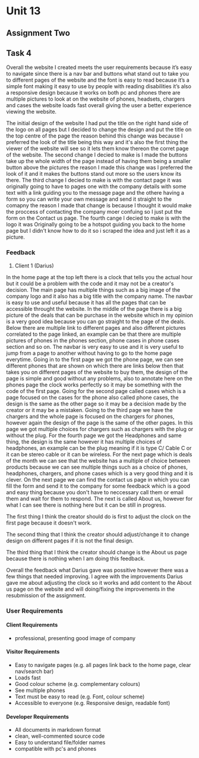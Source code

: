 # Unit 13

## Assignment Two

## Task 4

Overall the website I created meets the user requirements because it’s easy to navigate since there is a nav bar and buttons what stand out to take you to different pages of the website and the font is easy to read because it’s a simple font making it easy to use by people with reading disabilities it’s also a responsive design because it works on both pc and phones there are multiple pictures to look at on the website of phones, headsets, chargers and cases the website loads fast overall giving the user a better experience viewing the website.

The initial design of the website I had put the title on the right hand side of the logo on all pages but I decided to change the design and put the title on the top centre of the page the reason behind this change was because I preferred the look of the title being this way and it's also the first thing the viewer of the website will see so it lets them know thereon the corret page of the website. The second change I decied to make is I made the buttons take up the whole width of the page instead of having them being a smaller button above the pictures the reason I made this change was I preferred the look of it and it makes the buttons stand out more so the users know its there. The third change I decied to make is with the contact page it was originally going to have to pages one with the company details with some text with a link guiding you to the message page and the othere having a form so you can write your own message and send it straight to the comapny the reason I made that change is because I thought it would make the proccess of contacting the company moer confuing so I just put the form on the Contact us page. The fourth cange I decied to make is with the logo it was Originally going to be a hotspot guiding you back to the home page but I didn't know how to do it so i scraped the idea and just left it as a picture.

### Feedback

1. Client 1 (Darius)

In the home page at the top left there is a clock that tells you the actual hour but it could be a problem with the code and it may not be a creator's decision. The main page has multiple things such as a big image of the company logo and it also has a big title with the company name. The navbar is easy to use and useful because it has all the pages that can be accessible throught the website. In the middle of the page there is a big picture of the deals that can be purchase in the website which in my opinion is a very good idea because you can go straight to the page of the deals. Below there are multiple link to different pages and also different pictures correlated to the page linked, an example can be that there are multiple pictures of phones in the phones section, phone cases in phone cases section and so on. The navbar is very easy to use and it is very useful to jump from a page to another without having to go to the home page everytime.
Going in to the first page we got the phone page, we can see different phones that are shown on which there are links below then that takes you on different pages of the website to buy them, the design of the page is simple and good without any problems, also to annotate here on the phones page the clock works perfectly so it may be something with the code of the first page.
Going for the second page called cases which is a page focused on the cases for the phone also called phone cases, the design is the same as the other page so it may be a decision made by the creator or it may be a mistaken. 
Going to the third page we have the chargers and the whole page is focused on the chargers for phones, however again the design of the page is the same of the other pages. In this page we got multiple choices for chargers such as chargers with the plug or without the plug. 
For the fourth page we got the Headphones and same thing, the design is the same however it has multiple choices of headphones, an example can be the plug meaning if it is type C/ Cable C or it can be stereo cable or it can be wireless.
For the next page which is deals of the month we can see that the website has a multiple of choice between products because we can see multiple things such as a choice of phones, headphones, chargers, and phone cases which is a very good thing and it is clever.
On the next page we can find the contact us page in which you can fill the form and send it to the company for some feedback which is a good and easy thing because you don't have to neccessary call them or email them and wait for them to respond.
The next is called About us, however for what I can see there is nothing here but it can be still in progress.

The first thing I think the creator should do is first to adjust the clock on the first page because it doesn't work.

The second thing that I think the creator should adjust/change it to change design on different pages if it is not the final design.

The third thing that I think the creator should change is the About us page because there is nothing when I am doing this feedback.

Overall the feedback what Darius gave was possitive however there was a few things that needed improving. I agree with the improvements Darius gave me about adjusting the clock so it works and add content to the About us page on the website and will doing/fixing the improvements in the resubmission of the assignment.

### User Requirements

#### Client Requirements

+ professional, presenting good image of company
 
#### Visitor Requirements

+ Easy to navigate pages (e.g. all pages link back to the home page, clear nav/search bar)
+ Loads fast
+ Good colour scheme (e.g. complementary colours)
+ See multiple phones
+ Text must be easy to read (e.g. Font, colour scheme)
+ Accessible to everyone (e.g. Responsive design, readable font)

#### Developer Requirements

+ All documents in markdown format
+ clean, well-commented source code
+ Easy to understand file/folder names
+ compatible with pc's and phones
